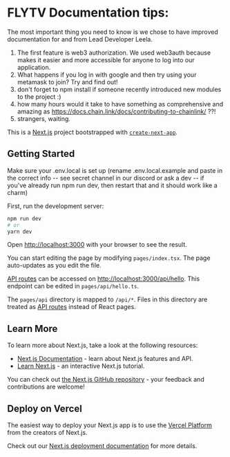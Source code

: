 # FLYTV Documentation tips:

The most important thing you need to know is we chose to have improved documentation for and from Lead Developer Leela.

1. The first feature is web3 authorization. We used web3auth because makes it easier and more accessible for anyone to log into our application.
2. What happens if you log in with google and then try using your metamask to join? Try and find out!
3. don't forget to npm install if someone recently introduced new modules to the project :)
4. how many hours would it take to have something as comprehensive and amazing as https://docs.chain.link/docs/contributing-to-chainlink/ ??!
5. strangers, waiting.

This is a [Next.js](https://nextjs.org/) project bootstrapped with [`create-next-app`](https://github.com/vercel/next.js/tree/canary/packages/create-next-app).

## Getting Started

Make sure your .env.local is set up (rename .env.local.example and paste in the correct info -- see secret channel in our discord or ask a dev -- if you've already run npm run dev, then restart that and it should work like a charm)

First, run the development server:

```bash
npm run dev
# or
yarn dev
```

Open [http://localhost:3000](http://localhost:3000) with your browser to see the result.

You can start editing the page by modifying `pages/index.tsx`. The page auto-updates as you edit the file.

[API routes](https://nextjs.org/docs/api-routes/introduction) can be accessed on [http://localhost:3000/api/hello](http://localhost:3000/api/hello). This endpoint can be edited in `pages/api/hello.ts`.

The `pages/api` directory is mapped to `/api/*`. Files in this directory are treated as [API routes](https://nextjs.org/docs/api-routes/introduction) instead of React pages.

## Learn More

To learn more about Next.js, take a look at the following resources:

- [Next.js Documentation](https://nextjs.org/docs) - learn about Next.js features and API.
- [Learn Next.js](https://nextjs.org/learn) - an interactive Next.js tutorial.

You can check out [the Next.js GitHub repository](https://github.com/vercel/next.js/) - your feedback and contributions are welcome!

## Deploy on Vercel

The easiest way to deploy your Next.js app is to use the [Vercel Platform](https://vercel.com/new?utm_medium=default-template&filter=next.js&utm_source=create-next-app&utm_campaign=create-next-app-readme) from the creators of Next.js.

Check out our [Next.js deployment documentation](https://nextjs.org/docs/deployment) for more details.
